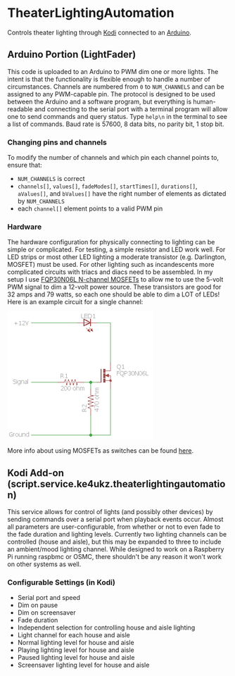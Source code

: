# TheaterLightingAutomation
Controls theater lighting through [Kodi](http://www.kodi.tv) connected to an [Arduino](http://www.arduino.cc).

## Arduino Portion (LightFader)
This code is uploaded to an Arduino to PWM dim one or more lights. The intent is that the functionality is flexible enough to handle a number of circumstances.
Channels are numbered from `0` to `NUM_CHANNELS` and can be assigned to any PWM-capable pin.
The protocol is designed to be used between the Arduino and a software program, but everything is human-readable and connecting to the serial port with a terminal program will allow one to send commands and query status. Type `help\n` in the terminal to see a list of commands. Baud rate is 57600, 8 data bits, no parity bit, 1 stop bit.

### Changing pins and channels
To modify the number of channels and which pin each channel points to, ensure that:
* `NUM_CHANNELS` is correct
* `channels[]`, `values[]`, `fadeModes[]`, `startTimes[]`, `durations[]`, `aValues[]`, and `bValues[]` have the right number of elements as dictated by `NUM_CHANNELS`
* each `channel[]` element points to a valid PWM pin

### Hardware
The hardware configuration for physically connecting to lighting can be simple or complicated. For testing, a simple resistor and LED work well. For LED strips or most other LED lighting a moderate transistor (e.g. Darlington, MOSFET) must be used. For other lighting such as incandescents more complicated circuits with triacs and diacs need to be assembled.
In my setup I use [FQP30N06L N-channel MOSFETs](http://www.mouser.com/Search/ProductDetail.aspx?R=FQP30N06LvirtualkeyFQP30N06Lvirtualkey512-FQP30N06L) to allow me to use the 5-volt PWM signal to dim a 12-volt power source. These transistors are good for 32 amps and 79 watts, so each one should be able to dim a LOT of LEDs!
Here is an example circuit for a single channel:

![Single Channel Circuit Example](circuit.png)

More info about using MOSFETs as switches can be found [here](http://www.electronics-tutorials.ws/transistor/tran_7.html).

## Kodi Add-on (script.service.ke4ukz.theaterlightingautomation)
This service allows for control of lights (and possibly other devices) by sending commands over a serial port when playback events occur.
Almost all parameters are user-configurable, from whether or not to even fade to the fade duration and lighting levels. Currently two lighting channels can be controlled (house and aisle), but this may be expanded to three to include an ambient/mood lighting channel.
While designed to work on a Raspberry Pi running raspbmc or OSMC, there shouldn't be any reason it won't work on other systems as well.

### Configurable Settings (in Kodi)
* Serial port and speed
* Dim on pause
* Dim on screensaver
* Fade duration
* Independent selection for controlling house and aisle lighting
* Light channel for each house and aisle
* Normal lighting level for house and aisle
* Playing lighting level for house and aisle
* Paused lighting level for house and aisle
* Screensaver lighting level for house and aisle
